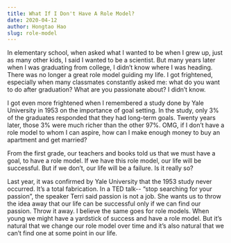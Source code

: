 ```yaml
---
title: What If I Don't Have A Role Model?
date: 2020-04-12
author: Hongtao Hao
slug: role-model
---
```


In elementary school, when asked what I wanted to be when I grew up, just as many other kids, I said I wanted to be a scientist. But many years later when I was graduating from college, I didn’t know where I was heading. There was no longer a great role model guiding my life. I got frightened, especially when many classmates constantly asked me: what do you want to do after graduation? What are you passionate about? I didn’t know.

I got even more frightened when I remembered a study done by Yale University in 1953 on the importance of goal setting. In the study, only 3% of the graduates responded that they had long-term goals. Twenty years later, those 3% were much richer than the other 97%. OMG, if I don’t have a role model to whom I can aspire, how can I make enough money to buy an apartment and get married?

From the first grade, our teachers and books told us that we must have a goal, to have a role model. If we have this role model, our life will be successful. But if we don’t, our life will be a failure. Is it really so?

Last year, it was confirmed by Yale University that the 1953 study never occurred. It’s a total fabrication. In a TED talk-- “stop searching for your passion”, the speaker Terri said passion is not a job. She wants us to throw the idea away that our life can be successful only if we can find our passion. Throw it away. I believe the same goes for role models. When young we might have a yardstick of success and have a role model. But it’s natural that we change our role model over time and it’s also natural that we can’t find one at some point in our life. 


